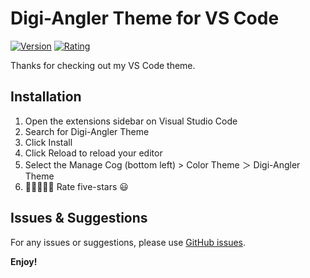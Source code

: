 # Digi-Angler Theme for VS Code

[![Version](https://img.shields.io/visual-studio-marketplace/v/Digi-Angler.digi-angler-dark-theme?color=00e8dc&label=Digi-Angler%20Theme&logo=Digi-Angler&logoColor=333333)](https://marketplace.visualstudio.com/items?itemName=Digi-Angler.digi-angler-dark-theme)
[![Rating](https://img.shields.io/visual-studio-marketplace/r/Digi-Angler.digi-angler-dark-theme?color=00e8dc&label=Ratings&logo=Digi-Angler&logoColor=333333)](https://marketplace.visualstudio.com/items?itemName=Digi-Angler.digi-angler-dark-theme&ssr=false#review-details)

Thanks for checking out my VS Code theme.

## Installation

1. Open the extensions sidebar on Visual Studio Code
1. Search for Digi-Angler Theme
1. Click Install
1. Click Reload to reload your editor
1. Select the Manage Cog (bottom left) > Color Theme ＞ Digi-Angler Theme
1. 🌟🌟🌟🌟🌟 Rate five-stars 😃

## Issues & Suggestions

For any issues or suggestions, please use [GitHub issues](https://github.com/digiangler/digi-angler-dark-theme/issues).

**Enjoy!**
